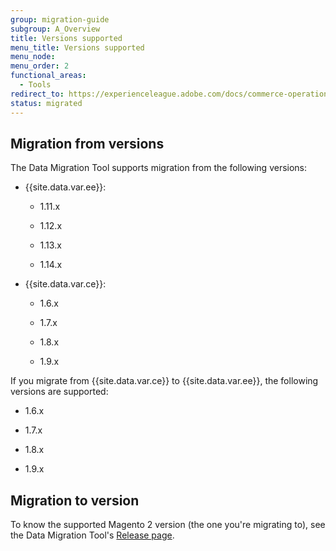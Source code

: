 ```yaml
---
group: migration-guide
subgroup: A_Overview
title: Versions supported
menu_title: Versions supported
menu_node:
menu_order: 2
functional_areas:
  - Tools
redirect_to: https://experienceleague.adobe.com/docs/commerce-operations/tools/data-migration/supported-versions.html
status: migrated
---
```


## Migration from versions

The Data Migration Tool supports migration from the following versions:

*  {{site.data.var.ee}}:

   *  1.11.x

   *  1.12.x

   *  1.13.x

   *  1.14.x

*  {{site.data.var.ce}}:

   *  1.6.x

   *  1.7.x

   *  1.8.x

   *  1.9.x

If you migrate from {{site.data.var.ce}} to {{site.data.var.ee}}, the following versions are supported:

*  1.6.x

*  1.7.x

*  1.8.x

*  1.9.x

## Migration to version

To know the supported Magento 2 version (the one you're migrating to), see the Data Migration Tool's [Release page](https://github.com/magento/data-migration-tool/releases).
